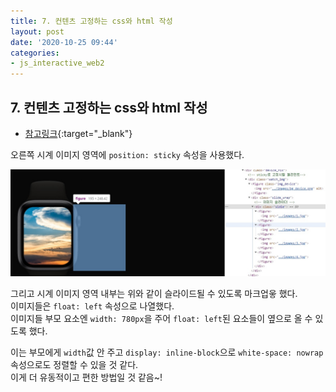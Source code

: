 ```yaml
---
title: 7. 컨텐츠 고정하는 css와 html 작성
layout: post
date: '2020-10-25 09:44'
categories:
- js_interactive_web2
---
```


## 7. 컨텐츠 고정하는 css와 html 작성

* [참고링크](https://hyungju-lee.github.io/hyungju-lee-interactions/interactive-web2/study/section8/step1/index.html){:target="_blank"}

오른쪽 시계 이미지 영역에 `position: sticky` 속성을 사용했다.  

![](/static/img/interaction/image44.jpg)

그리고 시계 이미지 영역 내부는 위와 같이 슬라이드될 수 있도록 마크업읗 했다.  
이미지들은 `float: left` 속성으로 나열했다.  
이미지들 부모 요소엔 `width: 780px`을 주어 `float: left`된 요소들이 옆으로 올 수 있도록 했다.  

이는 부모에게 `width`값 안 주고 `display: inline-block`으로 `white-space: nowrap` 속성으로도 정렬할 수 있을 것 같다.  
이게 더 유동적이고 편한 방법일 것 같음~!

